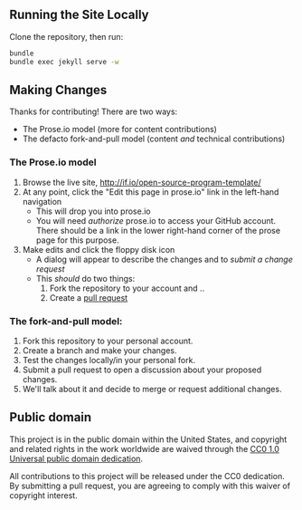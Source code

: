 ## Running the Site Locally

Clone the repository, then run:

```bash
bundle
bundle exec jekyll serve -w
```

## Making Changes

Thanks for contributing! There are two ways:
 - The Prose.io model (more for content contributions)
 - The defacto fork-and-pull model (content *and* technical contributions)


### The Prose.io model

1. Browse the live site, http://if.io/open-source-program-template/
2. At any point, click the "Edit this page in prose.io" link in the left-hand navigation
    - This will drop you into prose.io
    - You will need _authorize_ prose.io to access your GitHub account. There should be a link in the lower right-hand
      corner of the prose page for this purpose.
3. Make edits and click the floppy disk icon
    - A dialog will appear to describe the changes and to _submit a change request_
    - This _should_ do two things:
      1. Fork the repository to your account and ..
      1. Create a [pull request](https://help.github.com/articles/using-pull-requests)


### The fork-and-pull model:

1. Fork this repository to your personal account.
2. Create a branch and make your changes.
3. Test the changes locally/in your personal fork.
4. Submit a pull request to open a discussion about your proposed changes.
5. We'll talk about it and decide to merge or request additional changes.

## Public domain

This project is in the public domain within the United States, and
copyright and related rights in the work worldwide are waived through
the [CC0 1.0 Universal public domain dedication](https://creativecommons.org/publicdomain/zero/1.0/).

All contributions to this project will be released under the CC0
dedication. By submitting a pull request, you are agreeing to comply
with this waiver of copyright interest.
